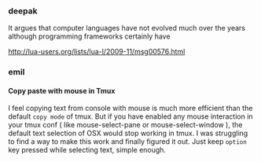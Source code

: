 ### deepak

It argues that computer languages have not evolved much over the years
although programming frameworks certainly have

http://lua-users.org/lists/lua-l/2009-11/msg00576.html

### emil

#### Copy paste with mouse in Tmux

I feel copying text from console with mouse is much more efficient than the default
`copy mode` of tmux. But if you have enabled any mouse interaction in your tmux conf
( like mouse-select-pane or mouse-select-window ), the default text selection of OSX
would stop working in tmux. I was struggling to find a way to make this work and finally
figured it out. Just keep `option` key pressed while selecting text, simple enough.
